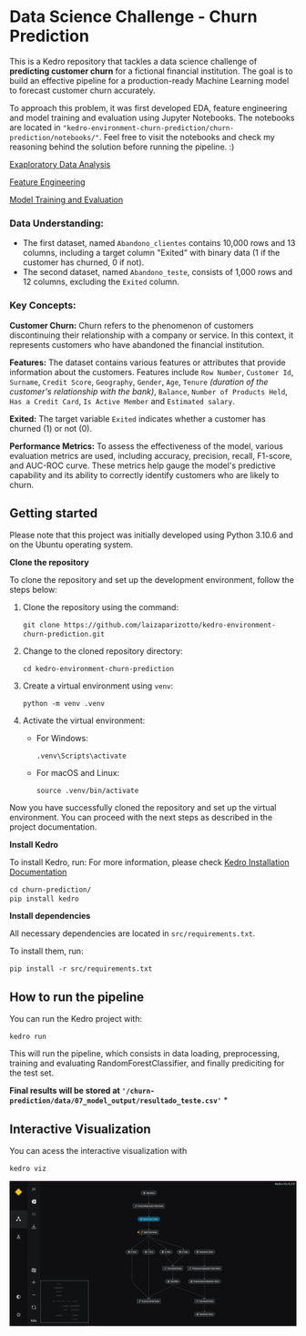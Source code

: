 # Data Science Challenge - Churn Prediction

This is a Kedro repository that tackles a data science challenge of **predicting customer churn** for a fictional financial institution. The goal is to build an effective pipeline for a production-ready Machine Learning model to forecast customer churn accurately. 

To approach this problem, it was first developed EDA, feature engineering and model training and evaluation using Jupyter Notebooks. The notebooks are located in `"kedro-environment-churn-prediction/churn-prediction/notebooks/"`. Feel free to visit the notebooks and check my reasoning behind the solution before running the pipeline. :)

[Exaploratory Data Analysis](churn-prediction/notebooks/EDA.ipynb)

[Feature Engineering](churn-prediction/notebooks/feature_engineering.ipynb)

[Model Training and Evaluation](churn-prediction/notebooks/model_training.ipynb)


### Data Understanding:
- The first dataset, named `Abandono_clientes` contains 10,000 rows and 13 columns, including a target column "Exited" with binary data (1 if the customer has churned, 0 if not). 
- The second dataset, named `Abandono_teste`, consists of 1,000 rows and 12 columns, excluding the `Exited` column. 

### Key Concepts:
**Customer Churn:** Churn refers to the phenomenon of customers discontinuing their relationship with a company or service. In this context, it represents customers who have abandoned the financial institution.

**Features:** The dataset contains various features or attributes that provide information about the customers. Features include `Row Number`, `Customer Id`, `Surname`, `Credit Score`, `Geography`, `Gender`, `Age`, `Tenure` _(duration of the customer's relationship with the bank)_, `Balance`, `Number of Products Held`, `Has a Credit Card`, `Is Active Member` and `Estimated salary`.

**Exited:** The target variable `Exited` indicates whether a customer has churned (1) or not (0).

**Performance Metrics:** To assess the effectiveness of the model, various evaluation metrics are used, including accuracy, precision, recall, F1-score, and AUC-ROC curve. These metrics help gauge the model's predictive capability and its ability to correctly identify customers who are likely to churn.

## Getting started
Please note that this project was initially developed using Python 3.10.6 and on the Ubuntu operating system. 


**Clone the repository**

To clone the repository and set up the development environment, follow the steps below:

1. Clone the repository using the command:
   ```
   git clone https://github.com/laizaparizotto/kedro-environment-churn-prediction.git
   ```

2. Change to the cloned repository directory:
   ```
   cd kedro-environment-churn-prediction
   ```

3. Create a virtual environment using `venv`:
   ```
   python -m venv .venv
   ```

4. Activate the virtual environment:
   - For Windows:
     ```
     .venv\Scripts\activate
     ```
   - For macOS and Linux:
     ```
     source .venv/bin/activate
     ```

Now you have successfully cloned the repository and set up the virtual environment. You can proceed with the next steps as described in the project documentation.


**Install Kedro**

To install Kedro, run:
For more information, please check [Kedro Installation Documentation](https://docs.kedro.org/en/stable/get_started/install.html)

```
cd churn-prediction/
pip install kedro
```


**Install dependencies**

All necessary dependencies are located in `src/requirements.txt`.

To install them, run:

```
pip install -r src/requirements.txt
```

## How to run the pipeline

You can run the Kedro project with:

```
kedro run
```

This will run the pipeline, which consists in data loading, preprocessing, training and evaluating RandomForestClassifier, and finally prediciting for the test set.

**Final results will be stored at `'/churn-prediction/data/07_model_output/resultado_teste.csv'`**                                     *

## Interactive Visualization

You can acess the interactive visualization with

```
kedro viz
```

![The final pipeline can be seen below:](churn-prediction/docs/pipeline.png)
